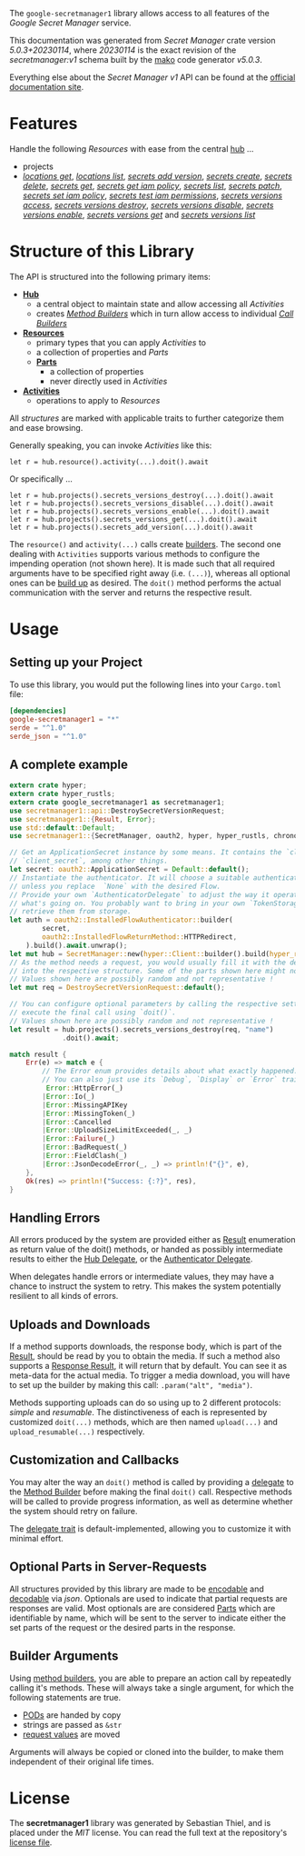 <!---
DO NOT EDIT !
This file was generated automatically from 'src/generator/templates/api/README.md.mako'
DO NOT EDIT !
-->
The `google-secretmanager1` library allows access to all features of the *Google Secret Manager* service.

This documentation was generated from *Secret Manager* crate version *5.0.3+20230114*, where *20230114* is the exact revision of the *secretmanager:v1* schema built by the [mako](http://www.makotemplates.org/) code generator *v5.0.3*.

Everything else about the *Secret Manager* *v1* API can be found at the
[official documentation site](https://cloud.google.com/secret-manager/).
# Features

Handle the following *Resources* with ease from the central [hub](https://docs.rs/google-secretmanager1/5.0.3+20230114/google_secretmanager1/SecretManager) ...

* projects
 * [*locations get*](https://docs.rs/google-secretmanager1/5.0.3+20230114/google_secretmanager1/api::ProjectLocationGetCall), [*locations list*](https://docs.rs/google-secretmanager1/5.0.3+20230114/google_secretmanager1/api::ProjectLocationListCall), [*secrets add version*](https://docs.rs/google-secretmanager1/5.0.3+20230114/google_secretmanager1/api::ProjectSecretAddVersionCall), [*secrets create*](https://docs.rs/google-secretmanager1/5.0.3+20230114/google_secretmanager1/api::ProjectSecretCreateCall), [*secrets delete*](https://docs.rs/google-secretmanager1/5.0.3+20230114/google_secretmanager1/api::ProjectSecretDeleteCall), [*secrets get*](https://docs.rs/google-secretmanager1/5.0.3+20230114/google_secretmanager1/api::ProjectSecretGetCall), [*secrets get iam policy*](https://docs.rs/google-secretmanager1/5.0.3+20230114/google_secretmanager1/api::ProjectSecretGetIamPolicyCall), [*secrets list*](https://docs.rs/google-secretmanager1/5.0.3+20230114/google_secretmanager1/api::ProjectSecretListCall), [*secrets patch*](https://docs.rs/google-secretmanager1/5.0.3+20230114/google_secretmanager1/api::ProjectSecretPatchCall), [*secrets set iam policy*](https://docs.rs/google-secretmanager1/5.0.3+20230114/google_secretmanager1/api::ProjectSecretSetIamPolicyCall), [*secrets test iam permissions*](https://docs.rs/google-secretmanager1/5.0.3+20230114/google_secretmanager1/api::ProjectSecretTestIamPermissionCall), [*secrets versions access*](https://docs.rs/google-secretmanager1/5.0.3+20230114/google_secretmanager1/api::ProjectSecretVersionAccesCall), [*secrets versions destroy*](https://docs.rs/google-secretmanager1/5.0.3+20230114/google_secretmanager1/api::ProjectSecretVersionDestroyCall), [*secrets versions disable*](https://docs.rs/google-secretmanager1/5.0.3+20230114/google_secretmanager1/api::ProjectSecretVersionDisableCall), [*secrets versions enable*](https://docs.rs/google-secretmanager1/5.0.3+20230114/google_secretmanager1/api::ProjectSecretVersionEnableCall), [*secrets versions get*](https://docs.rs/google-secretmanager1/5.0.3+20230114/google_secretmanager1/api::ProjectSecretVersionGetCall) and [*secrets versions list*](https://docs.rs/google-secretmanager1/5.0.3+20230114/google_secretmanager1/api::ProjectSecretVersionListCall)




# Structure of this Library

The API is structured into the following primary items:

* **[Hub](https://docs.rs/google-secretmanager1/5.0.3+20230114/google_secretmanager1/SecretManager)**
    * a central object to maintain state and allow accessing all *Activities*
    * creates [*Method Builders*](https://docs.rs/google-secretmanager1/5.0.3+20230114/google_secretmanager1/client::MethodsBuilder) which in turn
      allow access to individual [*Call Builders*](https://docs.rs/google-secretmanager1/5.0.3+20230114/google_secretmanager1/client::CallBuilder)
* **[Resources](https://docs.rs/google-secretmanager1/5.0.3+20230114/google_secretmanager1/client::Resource)**
    * primary types that you can apply *Activities* to
    * a collection of properties and *Parts*
    * **[Parts](https://docs.rs/google-secretmanager1/5.0.3+20230114/google_secretmanager1/client::Part)**
        * a collection of properties
        * never directly used in *Activities*
* **[Activities](https://docs.rs/google-secretmanager1/5.0.3+20230114/google_secretmanager1/client::CallBuilder)**
    * operations to apply to *Resources*

All *structures* are marked with applicable traits to further categorize them and ease browsing.

Generally speaking, you can invoke *Activities* like this:

```Rust,ignore
let r = hub.resource().activity(...).doit().await
```

Or specifically ...

```ignore
let r = hub.projects().secrets_versions_destroy(...).doit().await
let r = hub.projects().secrets_versions_disable(...).doit().await
let r = hub.projects().secrets_versions_enable(...).doit().await
let r = hub.projects().secrets_versions_get(...).doit().await
let r = hub.projects().secrets_add_version(...).doit().await
```

The `resource()` and `activity(...)` calls create [builders][builder-pattern]. The second one dealing with `Activities`
supports various methods to configure the impending operation (not shown here). It is made such that all required arguments have to be
specified right away (i.e. `(...)`), whereas all optional ones can be [build up][builder-pattern] as desired.
The `doit()` method performs the actual communication with the server and returns the respective result.

# Usage

## Setting up your Project

To use this library, you would put the following lines into your `Cargo.toml` file:

```toml
[dependencies]
google-secretmanager1 = "*"
serde = "^1.0"
serde_json = "^1.0"
```

## A complete example

```Rust
extern crate hyper;
extern crate hyper_rustls;
extern crate google_secretmanager1 as secretmanager1;
use secretmanager1::api::DestroySecretVersionRequest;
use secretmanager1::{Result, Error};
use std::default::Default;
use secretmanager1::{SecretManager, oauth2, hyper, hyper_rustls, chrono, FieldMask};

// Get an ApplicationSecret instance by some means. It contains the `client_id` and
// `client_secret`, among other things.
let secret: oauth2::ApplicationSecret = Default::default();
// Instantiate the authenticator. It will choose a suitable authentication flow for you,
// unless you replace  `None` with the desired Flow.
// Provide your own `AuthenticatorDelegate` to adjust the way it operates and get feedback about
// what's going on. You probably want to bring in your own `TokenStorage` to persist tokens and
// retrieve them from storage.
let auth = oauth2::InstalledFlowAuthenticator::builder(
        secret,
        oauth2::InstalledFlowReturnMethod::HTTPRedirect,
    ).build().await.unwrap();
let mut hub = SecretManager::new(hyper::Client::builder().build(hyper_rustls::HttpsConnectorBuilder::new().with_native_roots().https_or_http().enable_http1().build()), auth);
// As the method needs a request, you would usually fill it with the desired information
// into the respective structure. Some of the parts shown here might not be applicable !
// Values shown here are possibly random and not representative !
let mut req = DestroySecretVersionRequest::default();

// You can configure optional parameters by calling the respective setters at will, and
// execute the final call using `doit()`.
// Values shown here are possibly random and not representative !
let result = hub.projects().secrets_versions_destroy(req, "name")
             .doit().await;

match result {
    Err(e) => match e {
        // The Error enum provides details about what exactly happened.
        // You can also just use its `Debug`, `Display` or `Error` traits
         Error::HttpError(_)
        |Error::Io(_)
        |Error::MissingAPIKey
        |Error::MissingToken(_)
        |Error::Cancelled
        |Error::UploadSizeLimitExceeded(_, _)
        |Error::Failure(_)
        |Error::BadRequest(_)
        |Error::FieldClash(_)
        |Error::JsonDecodeError(_, _) => println!("{}", e),
    },
    Ok(res) => println!("Success: {:?}", res),
}

```
## Handling Errors

All errors produced by the system are provided either as [Result](https://docs.rs/google-secretmanager1/5.0.3+20230114/google_secretmanager1/client::Result) enumeration as return value of
the doit() methods, or handed as possibly intermediate results to either the
[Hub Delegate](https://docs.rs/google-secretmanager1/5.0.3+20230114/google_secretmanager1/client::Delegate), or the [Authenticator Delegate](https://docs.rs/yup-oauth2/*/yup_oauth2/trait.AuthenticatorDelegate.html).

When delegates handle errors or intermediate values, they may have a chance to instruct the system to retry. This
makes the system potentially resilient to all kinds of errors.

## Uploads and Downloads
If a method supports downloads, the response body, which is part of the [Result](https://docs.rs/google-secretmanager1/5.0.3+20230114/google_secretmanager1/client::Result), should be
read by you to obtain the media.
If such a method also supports a [Response Result](https://docs.rs/google-secretmanager1/5.0.3+20230114/google_secretmanager1/client::ResponseResult), it will return that by default.
You can see it as meta-data for the actual media. To trigger a media download, you will have to set up the builder by making
this call: `.param("alt", "media")`.

Methods supporting uploads can do so using up to 2 different protocols:
*simple* and *resumable*. The distinctiveness of each is represented by customized
`doit(...)` methods, which are then named `upload(...)` and `upload_resumable(...)` respectively.

## Customization and Callbacks

You may alter the way an `doit()` method is called by providing a [delegate](https://docs.rs/google-secretmanager1/5.0.3+20230114/google_secretmanager1/client::Delegate) to the
[Method Builder](https://docs.rs/google-secretmanager1/5.0.3+20230114/google_secretmanager1/client::CallBuilder) before making the final `doit()` call.
Respective methods will be called to provide progress information, as well as determine whether the system should
retry on failure.

The [delegate trait](https://docs.rs/google-secretmanager1/5.0.3+20230114/google_secretmanager1/client::Delegate) is default-implemented, allowing you to customize it with minimal effort.

## Optional Parts in Server-Requests

All structures provided by this library are made to be [encodable](https://docs.rs/google-secretmanager1/5.0.3+20230114/google_secretmanager1/client::RequestValue) and
[decodable](https://docs.rs/google-secretmanager1/5.0.3+20230114/google_secretmanager1/client::ResponseResult) via *json*. Optionals are used to indicate that partial requests are responses
are valid.
Most optionals are are considered [Parts](https://docs.rs/google-secretmanager1/5.0.3+20230114/google_secretmanager1/client::Part) which are identifiable by name, which will be sent to
the server to indicate either the set parts of the request or the desired parts in the response.

## Builder Arguments

Using [method builders](https://docs.rs/google-secretmanager1/5.0.3+20230114/google_secretmanager1/client::CallBuilder), you are able to prepare an action call by repeatedly calling it's methods.
These will always take a single argument, for which the following statements are true.

* [PODs][wiki-pod] are handed by copy
* strings are passed as `&str`
* [request values](https://docs.rs/google-secretmanager1/5.0.3+20230114/google_secretmanager1/client::RequestValue) are moved

Arguments will always be copied or cloned into the builder, to make them independent of their original life times.

[wiki-pod]: http://en.wikipedia.org/wiki/Plain_old_data_structure
[builder-pattern]: http://en.wikipedia.org/wiki/Builder_pattern
[google-go-api]: https://github.com/google/google-api-go-client

# License
The **secretmanager1** library was generated by Sebastian Thiel, and is placed
under the *MIT* license.
You can read the full text at the repository's [license file][repo-license].

[repo-license]: https://github.com/Byron/google-apis-rsblob/main/LICENSE.md

